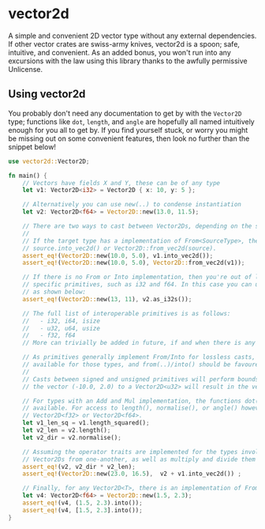 # vector2d
A simple and convenient 2D vector type without any external dependencies. If other vector crates are swiss-army knives, vector2d is a spoon; safe, intuitive, and convenient. As an added bonus, you won't run into any excursions with the law using this library thanks to the awfully permissive Unlicense.

## Using vector2d
You probably don't need any documentation to get by with the `Vector2D` type; functions like `dot`, `length`, and `angle` are hopefully all named intuitively enough for you all to get by. If you find yourself stuck, or worry you might be missing out on some convenient features, then look no further than the snippet below!
```Rust
use vector2d::Vector2D;

fn main() {
    // Vectors have fields X and Y, these can be of any type
    let v1: Vector2D<i32> = Vector2D { x: 10, y: 5 };

    // Alternatively you can use new(..) to condense instantiation
    let v2: Vector2D<f64> = Vector2D::new(13.0, 11.5);

    // There are two ways to cast between Vector2Ds, depending on the source and target types.
    //
    // If the target type has a implementation of From<SourceType>, then you can either use
    // source.into_vec2d() or Vector2D::from_vec2d(source).
    assert_eq!(Vector2D::new(10.0, 5.0), v1.into_vec2d());
    assert_eq!(Vector2D::new(10.0, 5.0), Vector2D::from_vec2d(v1));

    // If there is no From or Into implementation, then you're out of luck unless you are using
    // specific primitives, such as i32 and f64. In this case you can use specialised functions,
    // as shown below:
    assert_eq!(Vector2D::new(13, 11), v2.as_i32s());

    // The full list of interoperable primitives is as follows:
    //   - i32, i64, isize
    //   - u32, u64, usize
    //   - f32, f64
    // More can trivially be added in future, if and when there is any demand for such a thing!

    // As primitives generally implement From/Into for lossless casts, an as_Ts() function is not
    // available for those types, and from(..)/into() should be favoured.
    //
    // Casts between signed and unsigned primitives will perform bounds checking, so casting 
    // the vector (-10.0, 2.0) to a Vector2D<u32> will result in the vector (0, 2).

    // For types with an Add and Mul implementation, the functions dot() and length_squared() are
    // available. For access to length(), normalise(), or angle() however, you must be using either
    // Vector2D<f32> or Vector2D<f64>.
    let v1_len_sq = v1.length_squared();
    let v2_len = v2.length();
    let v2_dir = v2.normalise();

    // Assuming the operator traits are implemented for the types involved, you can add and subtract
    // Vector2Ds from one-another, as well as multiply and divide them with scalar values.
    assert_eq!(v2, v2_dir * v2_len);
    assert_eq!(Vector2D::new(23.0, 16.5),  v2 + v1.into_vec2d()) ;

    // Finally, for any Vector2D<T>, there is an implementation of From<(T, T)> and From<[T; 2]>
    let v4: Vector2D<f64> = Vector2D::new(1.5, 2.3);
    assert_eq!(v4, (1.5, 2.3).into());
    assert_eq!(v4, [1.5, 2.3].into());
}
```